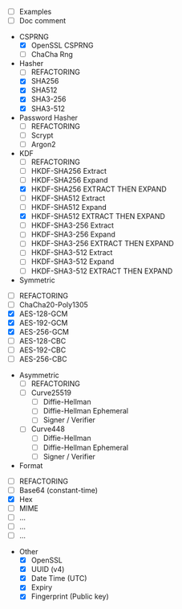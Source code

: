 - [ ] Examples
- [ ] Doc comment

- CSPRNG
  - [x] OpenSSL CSPRNG
  - [ ] ChaCha Rng

- Hasher
  - [ ] REFACTORING
  - [x] SHA256
  - [x] SHA512
  - [x] SHA3-256
  - [x] SHA3-512

- Password Hasher
  - [ ] REFACTORING
  - [ ] Scrypt
  - [ ] Argon2

- KDF
  - [ ] REFACTORING
  - [ ] HKDF-SHA256 Extract
  - [ ] HKDF-SHA256 Expand
  - [x] HKDF-SHA256 EXTRACT THEN EXPAND
  - [ ] HKDF-SHA512 Extract
  - [ ] HKDF-SHA512 Expand
  - [x] HKDF-SHA512 EXTRACT THEN EXPAND
  - [ ] HKDF-SHA3-256 Extract
  - [ ] HKDF-SHA3-256 Expand
  - [ ] HKDF-SHA3-256 EXTRACT THEN EXPAND
  - [ ] HKDF-SHA3-512 Extract
  - [ ] HKDF-SHA3-512 Expand
  - [ ] HKDF-SHA3-512 EXTRACT THEN EXPAND

 - Symmetric
  - [ ] REFACTORING
  - [ ] ChaCha20-Poly1305
  - [x] AES-128-GCM
  - [x] AES-192-GCM
  - [x] AES-256-GCM
  - [ ] AES-128-CBC
  - [ ] AES-192-CBC
  - [ ] AES-256-CBC

- Asymmetric 
  - [ ] REFACTORING
  - [ ] Curve25519
    - [ ] Diffie-Hellman
    - [ ] Diffie-Hellman Ephemeral
    - [ ] Signer / Verifier
  - [ ] Curve448
    - [ ] Diffie-Hellman
    - [ ] Diffie-Hellman Ephemeral
    - [ ] Signer / Verifier
  
 - Format
  - [ ] REFACTORING
  - [ ] Base64 (constant-time)
  - [x] Hex
  - [ ] MIME
  - [ ] ...
  - [ ] ...
  - [ ] ...

- Other
  - [x] OpenSSL
  - [x] UUID (v4)
  - [x] Date Time (UTC)
  - [x] Expiry
  - [x] Fingerprint (Public key)
